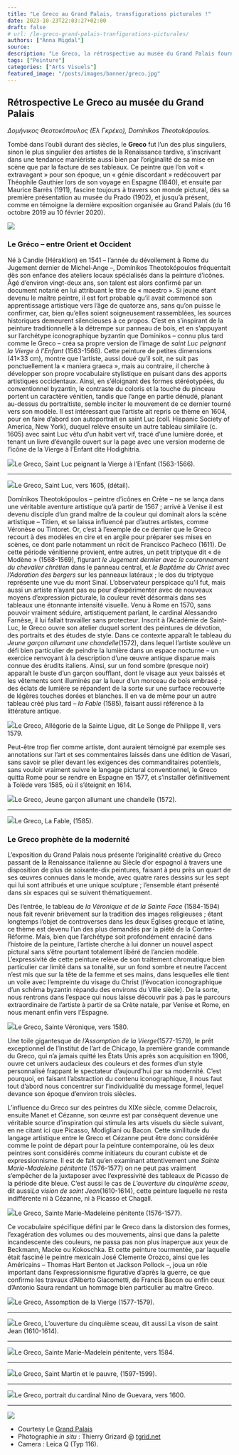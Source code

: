 ```yaml
---
title: "Le Greco au Grand Palais, transfigurations picturales !"
date: 2023-10-23T22:03:27+02:00
draft: false
# url: /le-greco-grand-palais-tranfigurations-picturales/
authors: ["Anna Migdal"]
source:
description: "Le Greco, la rétrospective au musée du Grand Palais fournit une occasion unique d'admirer les transfigurations de cet artiste peintre hors normes."
tags: ["Peinture"]
categories: ["Arts Visuels"]
featured_image: "/posts/images/banner/greco.jpg"
---
```


## Rétrospective Le Greco au musée du Grand Palais

*Δομήνικος Θεοτοκόπουλος (Ελ Γκρέκο), Domínikos Theotokópoulos.*

Tombé dans l’oubli durant des siècles, le **Greco** fut l’un des plus singuliers, sinon le plus singulier des artistes de la Renaissance tardive, s’inscrivant dans une tendance maniériste aussi bien par l’originalité de sa mise en scène que par la facture de ses tableaux. Ce peintre que l’on voit « extravagant » pour son époque, un « génie discordant » redécouvert par Théophile Gauthier lors de son voyage en Espagne (1840), et ensuite par Maurice Barrès (1911), fascine toujours à travers son monde pictural, dès sa première présentation au musée du Prado (1902), et jusqu’à présent, comme en témoigne la dernière exposition organisée au Grand Palais (du 16 octobre 2019 au 10 février 2020).

![](/posts/images/greco/le-greco_paintings_art-exhibition_grand-palais_paris.005.jpg)

### Le Gréco – entre Orient et Occident

Né à Candie (Héraklion) en 1541 – l’année du dévoilement à Rome du Jugement dernier de Michel-Ange –, Domínikos Theotokópoulos fréquentait dès son enfance des ateliers locaux spécialisés dans la peinture d’icônes. Âgé d’environ vingt-deux ans, son talent est alors confirmé par un document notarié en lui attribuant le titre de « maestro ». Si jeune étant devenu le maître peintre, il est fort probable qu’il avait commencé son apprentissage artistique vers l’âge de quatorze ans, sans qu’on puisse le confirmer, car, bien qu’elles soient soigneusement rassemblées, les sources historiques demeurent silencieuses à ce propos. C’est en s’inspirant de la peinture traditionnelle à la détrempe sur panneau de bois, et en s’appuyant sur l’archétype iconographique byzantin que Domínikos – connu plus tard comme le Greco – créa sa propre version de l’image de *saint Luc peignant la Vierge à l’Enfant* (1563-1566). Cette peinture de petites dimensions (41×33 cm), montre que l’artiste, aussi doué qu’il soit, ne suit pas ponctuellement la « maniera graeca », mais au contraire, il cherche à développer son propre vocabulaire stylistique en puisant dans des apports artistiques occidentaux. Ainsi, en s’éloignant des formes stéréotypées, du conventionnel byzantin, le contraste du coloris et la touche du pinceau portent un caractère vénitien, tandis que l’ange en partie dénudé, planant au-dessus du portraitiste, semble inciter le mouvement de ce dernier tourné vers son modèle. Il est intéressant que l’artiste ait repris ce thème en 1604, pour en faire d’abord son autoportrait en saint Luc (coll. Hispanic Society of America, New York), duquel relève ensuite un autre tableau similaire (c. 1605) avec saint Luc vêtu d’un habit vert vif, tracé d’une lumière dorée, et tenant un livre d’évangile ouvert sur la page avec une version moderne de l’icône de la Vierge à l’Enfant dite Hodighitria.

![](/posts/images/greco/le-greco_paintings_art-exhibition_grand-palais_paris.003-3.jpg)Le Greco, Saint Luc peignant la Vierge à l’Enfant (1563-1566).

---

![](/posts/images/greco/le-greco_paintings_art-exhibition_grand-palais_paris.004-2.jpg)Le Greco, Saint Luc, vers 1605, (détail).

Domínikos Theotokópoulos – peintre d’icônes en Crète – ne se lança dans une véritable aventure artistique qu’à partir de 1567 ; arrivé à Venise il est devenu disciple d’un grand maître de la couleur qui dominait alors la scène artistique – Titien, et se laissa influencé par d’autres artistes, comme Véronèse ou Tintoret. Or, c’est à l’exemple de ce dernier que le Greco recourt à des modèles en cire et en argile pour préparer ses mises en scènes, ce dont parle notamment un récit de Francisco Pacheco (1611). De cette période vénitienne provient, entre autres, un petit triptyque dit « de Modène » (1568-1569), figurant *le Jugement dernier avec le couronnement du chevalier chrétien* dans le panneau central, et *le Baptême du Christ* avec *l’Adoration des bergers* sur les panneaux latéraux ; le dos du triptyque représente une vue du mont Sinaï. L’observateur perspicace qu’il fut, mais aussi un artiste n’ayant pas eu peur d’expérimenter avec de nouveaux moyens d’expression picturale, la couleur revêt désormais dans ses tableaux une étonnante intensité visuelle. Venu à Rome en 1570, sans pouvoir vraiment séduire, artistiquement parlant, le cardinal Alessandro Farnèse, il lui fallait travailler sans protecteur. Inscrit à l’Académie de Saint-Luc, le Greco ouvre son atelier duquel sortent des peintures de dévotion, des portraits et des études de style. Dans ce contexte apparaît le tableau du *Jeune garçon allumant une chandelle*(1572), dans lequel l’artiste soulève un défi bien particulier de peindre la lumière dans un espace nocturne – un exercice renvoyant à la description d’une œuvre antique disparue mais connue des érudits italiens. Ainsi, sur un fond sombre (presque noir) apparaît le buste d’un garçon soufflant, dont le visage aux yeux baissés et les vêtements sont illuminés par la lueur d’un morceau de bois embrasé ; des éclats de lumière se répandent de la sorte sur une surface recouverte de légères touches dorées et blanches. Il en va de même pour un autre tableau créé plus tard – *la Fable* (1585), faisant aussi référence à la littérature antique.

![](/posts/images/greco/le-greco_paintings_art-exhibition_grand-palais_paris.006.jpg)Le Greco, Allégorie de la Sainte Ligue, dit Le Songe de Philippe II, vers 1579.

Peut-être trop fier comme artiste, dont auraient témoigné par exemple ses annotations sur l’art et ses commentaires laissés dans une édition de Vasari, sans savoir se plier devant les exigences des commanditaires potentiels, sans vouloir vraiment suivre le langage pictural conventionnel, le Greco quitta Rome pour se rendre en Espagne en 1577, et s’installer définitivement à Tolède vers 1585, où il s’éteignit en 1614.

![](/posts/images/greco/le-greco_paintings_art-exhibition_grand-palais_paris.013.jpg)Le Greco, Jeune garçon allumant une chandelle (1572).

---

![](/posts/images/greco/le-greco_paintings_art-exhibition_grand-palais_paris.012.jpg)Le Greco, La Fable, (1585).

### Le Greco prophète de la modernité

L’exposition du Grand Palais nous présente l’originalité créative du Greco passant de la Renaissance italienne au Siècle d’or espagnol à travers une disposition de plus de soixante-dix peintures, faisant à peu près un quart de ses œuvres connues dans le monde, avec quatre rares dessins sur les sept qui lui sont attribués et une unique sculpture ; l’ensemble étant présenté dans six espaces qui se suivent thématiquement.

Dès l’entrée, le tableau de *la Véronique et de la Sainte Face* (1584-1594) nous fait revenir brièvement sur la tradition des images religieuses ; étant longtemps l’objet de controverses dans les deux Églises grecque et latine, ce thème est devenu l’un des plus demandés par la piété de la Contre-Réforme. Mais, bien que l’archétype soit profondément enraciné dans l’histoire de la peinture, l’artiste cherche à lui donner un nouvel aspect pictural sans s’être pourtant totalement libéré de l’ancien modèle. L’expressivité de cette peinture relève de son traitement chromatique bien particulier car limité dans sa tonalité, sur un fond sombre et neutre l’accent n’est mis que sur la tête de la femme et ses mains, dans lesquelles elle tient un voile avec l’empreinte du visage du Christ (l’évocation iconographique d’un schéma byzantin répandu des environs du VIIIe siècle). De la sorte, nous rentrons dans l’espace qui nous laisse découvrir pas à pas le parcours extraordinaire de l’artiste à partir de sa Crète natale, par Venise et Rome, en nous menant enfin vers l’Espagne.

![](/posts/images/greco/le-greco_paintings_art-exhibition_grand-palais_paris.002.jpg)Le Greco, Sainte Véronique, vers 1580.

Une toile gigantesque de *l’Assomption de la Vierge*(1577-1579), le prêt exceptionnel de l’Institut de l’art de Chicago, la première grande commande du Greco, qui n’a jamais quitté les États Unis après son acquisition en 1906, ouvre cet univers audacieux des couleurs et des formes d’un style personnalisé frappant le spectateur d’aujourd’hui par sa modernité. C’est pourquoi, en faisant l’abstraction du contenu iconographique, il nous faut tout d’abord nous concentrer sur l’individualité du message formel, lequel devance son époque d’environ trois siècles.

L’influence du Greco sur des peintres du XIXe siècle, comme Delacroix, ensuite Manet et Cézanne, son œuvre est par conséquent devenue une véritable source d’inspiration qui stimula les arts visuels du siècle suivant, en ne citant ici que Picasso, Modigliani ou Bacon. Cette similitude du langage artistique entre le Greco et Cézanne peut être donc considérée comme le point de départ pour la peinture contemporaine, où les deux peintres sont considérés comme initiateurs du courant cubiste et de expressionnisme. Il est de fait qu’en examinant attentivement une *Sainte Marie-Madeleine pénitente* (1576-1577) on ne peut pas vraiment s’empêcher de la juxtaposer avec l’expressivité des tableaux de Picasso de la période dite bleue. C’est aussi le cas de *L’ouverture du cinquième sceau*, dit aussi*La vision de saint Jean*(1610-1614), cette peinture laquelle ne resta indifférente ni à Cézanne, ni à Picasso et Chagall.

![](/posts/images/greco/le-greco_paintings_art-exhibition_grand-palais_paris.002-2.jpg)Le Greco, Sainte Marie-Madeleine pénitente (1576-1577).

Ce vocabulaire spécifique défini par le Greco dans la distorsion des formes, l’exagération des volumes ou des mouvements, ainsi que dans la palette incandescente des couleurs, ne passa pas non plus inaperçue aux yeux de Beckmann, Macke ou Kokoschka. Et cette peinture tourmentée, par laquelle était fasciné le peintre mexicain José Clemente Orozco, ainsi que les Américains – Thomas Hart Benton et Jackson Pollock –, joua un rôle important dans l’expressionnisme figurative d’après la guerre, ce que confirme les travaux d’Alberto Giacometti, de Francis Bacon ou enfin ceux d’Antonio Saura rendant un hommage bien particulier au maître Greco.

![](/posts/images/greco/le-greco_paintings_art-exhibition_grand-palais_paris.008.jpg)Le Greco, Assomption de la Vierge (1577-1579).

---

![](/posts/images/greco/le-greco_paintings_art-exhibition_grand-palais_paris.015.jpg)Le Greco, L’ouverture du cinquième sceau, dit aussi La vison de saint Jean (1610-1614).

---

![](/posts/images/greco/le-greco_paintings_art-exhibition_grand-palais_paris.011.jpg)Le Greco, Sainte Marie-Madelein pénitente, vers 1584.

---

![](/posts/images/greco/le-greco_paintings_art-exhibition_grand-palais_paris.009.jpg)Le Greco, Saint Martin et le pauvre, (1597-1599).

---

![](/posts/images/greco/le-greco_paintings_art-exhibition_grand-palais_paris.004.jpg)Le Greco, portrait du cardinal Nino de Guevara, vers 1600.

---

![](/posts/images/greco/le-greco_paintings_art-exhibition_grand-palais_paris.002-3.jpg)
* Courtesy Le [Grand Palais](https://www.grandpalais.fr/fr?ref=artefields.net)
* Photographie *in situ* : Thierry Grizard @ [tgrid.net](https://tgrid.net/?ref=artefields.net)
* Camera : Leica Q (Typ 116).